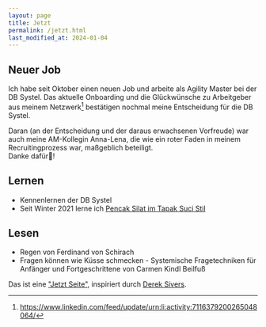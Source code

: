 ```yaml
---
layout: page
title: Jetzt
permalink: /jetzt.html
last_modified_at: 2024-01-04
---
```

## Neuer Job

Ich habe seit Oktober einen neuen Job und arbeite als Agility Master 
bei der DB Systel. 
Das aktuelle Onboarding und die Glückwünsche zu Arbeitgeber aus meinem Netzwerk[^in]
bestätigen nochmal meine Entscheidung für die DB Systel.

Daran (an der Entscheidung und der daraus erwachsenen Vorfreude) 
war auch meine AM-Kollegin Anna-Lena, 
die wie ein roter Faden in meinem Recruitingprozess war, maßgeblich beteiligt.   
Danke dafür🙏!


## Lernen

- Kennenlernen der DB Systel
- Seit Winter 2021 lerne ich [Pencak Silat im Tapak Suci Stil](/thema/pencak-silat/)

## Lesen

- Regen von Ferdinand von Schirach
- Fragen können wie Küsse schmecken - 
Systemische Fragetechniken für Anfänger und Fortgeschrittene
von Carmen Kindl Beilfuß

Das ist eine ["Jetzt Seite"](https://nownownow.com/about), 
inspiriert durch [Derek Sivers](https://sive.rs/).   

[^in]: <https://www.linkedin.com/feed/update/urn:li:activity:7116379200265048064/>
